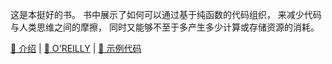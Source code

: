 [introduce/site]: https://nealford.com/books/functionalthinking.html
[introduce/oreilly.com]: https://www.oreilly.com/library/view/functional-thinking/9781449365509
[src:video.samples/gh]: https://github.com/nealford/NealFord_FunctionalThinkingVideo_Samples.git "Samples featured in Neal Ford's O'Reilly video Functional Thinking"

这是本挺好的书。
书中展示了如何可以通过基于纯函数的代码组织，
来减少代码与人类思维之间的摩擦，
同时又能够不至于多产生多少计算或存储资源的消耗。

[🦔 介绍][introduce/site] | [🐊 O'REILLY][introduce/oreilly.com] | [🐞 示例代码][src:video.samples/gh]

